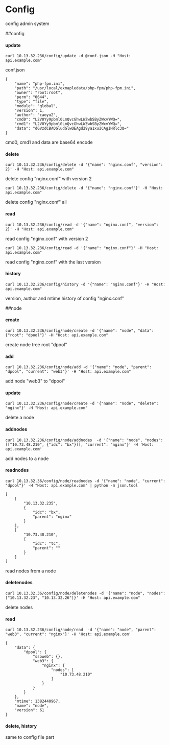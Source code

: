 Config
========
config admin system

##config

#### update

	curl 10.13.32.236/config/update -d @conf.json -H "Host: api.example.com"

conf.json

	{
	    "name": "php-fpm.ini",
	    "path": "/usr/local/exmapledata/php-fpm/php-fpm.ini",
	    "owner": "root:root",
	    "perm": "0644",
	    "type": "file",
	    "module": "global",
	    "version": 1,
	    "author": "caoyu2",
	    "cmd0": "L2V0Yy9pbml0LmQvcGhwLWZwbSByZWxvYWQ=",
	    "cmd1": "L2V0Yy9pbml0LmQvcGhwLWZwbSByZWxvYWQ=",
	    "data": "dGVzdCBAQGludGlwQEAgd29ya1xuICAgIHRlc3Q="
	}

cmd0, cmd1 and data are base64 encode

#### delete

	curl 10.13.32.236/config/delete -d '{"name": "nginx.conf", "version": 2}' -H "Host: api.example.com"

delete config "nginx.conf" with version 2

	curl 10.13.32.236/config/delete -d '{"name": "nginx.conf"}' -H "Host: api.example.com"

delete config "nginx.conf" all


#### read

	curl 10.13.32.236/config/read -d '{"name": "nginx.conf", "version": 2}' -H "Host: api.example.com"

read config "nginx.conf" with version 2

	curl 10.13.32.236/config/read -d '{"name": "nginx.conf"}' -H "Host: api.example.com"

read config "nginx.conf" with the last version


#### history

	curl 10.13.32.236/config/history -d '{"name": "nginx.conf"}' -H "Host: api.example.com"

version, author and mtime history of config "nginx.conf"


##node

#### create

	curl 10.13.32.236/config/node/create -d '{"name": "node", "data": {"root": "dpool"}' -H "Host: api.example.com"

create node tree root "dpool"


#### add

	curl 10.13.32.236/config/node/add -d '{"name": "node", "parent": "dpool", "current": "web3"}' -H "Host: api.example.com"

add node "web3" to "dpool"

#### update

	curl 10.13.32.236/config/node/create -d '{"name": "node", "delete": "nginx"}' -H "Host: api.example.com"

delete a node

#### addnodes

	curl 10.13.32.236/config/node/addnodes  -d '{"name": "node", "nodes": [["10.73.48.210", {"idc": "bx"}]], "current": "nginx"}' -H 'Host: api.example.com'

add nodes to a node

#### readnodes

	curl 10.13.32.36/config/node/readnodes -d '{"name": "node", "current": "dpool"}' -H "Host: api.example.com" | python -m json.tool

	[
	    [
	        "10.13.32.235",
	        {
	            "idc": "bx",
	            "parent": "nginx"
	        }
	    ],
	    [
	        "10.73.48.210",
	        {
	            "idc": "tc",
	            "parent": ""
	        }
	    ]
	]

read nodes from a node

#### deletenodes

	curl 10.13.32.36/config/node/deletenodes -d '{"name": "node", "nodes": ["10.13.32.23", "10.13.32.26"]}' -H "Host: api.example.com"

delete nodes

#### read

	curl 10.13.32.236/config/node/read  -d '{"name": "node", "parent": "web3", "current": "nginx"}' -H 'Host: api.example.com'

	{
	    "data": {
	        "dpool": {
	            "ssoweb": {}, 
	            "web3": {
	                "nginx": {
	                    "nodes": [
	                        "10.73.48.210"
	                    ]
	                }
	            }
	        }
	    }, 
	    "mtime": 1382440967, 
	    "name": "node", 
	    "version": 61
	}


#### delete, history 

same to config file part


## 
